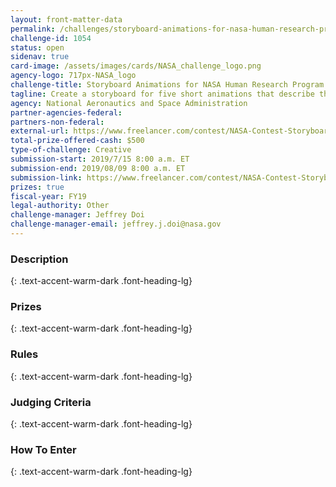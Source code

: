 ```yaml
---
layout: front-matter-data
permalink: /challenges/storyboard-animations-for-nasa-human-research-program/
challenge-id: 1054
status: open
sidenav: true
card-image: /assets/images/cards/NASA_challenge_logo.png
agency-logo: 717px-NASA_logo
challenge-title: Storyboard Animations for NASA Human Research Program
tagline: Create a storyboard for five short animations that describe the space effects on the human body and mind.
agency: National Aeronautics and Space Administration
partner-agencies-federal: 
partners-non-federal: 
external-url: https://www.freelancer.com/contest/NASA-Contest-Storyboard-for-Six-Animations-for-NASA-Human-Research-Program-HRP-EDT-1535340
total-prize-offered-cash: $500
type-of-challenge: Creative
submission-start: 2019/7/15 8:00 a.m. ET
submission-end: 2019/08/09 8:00 a.m. ET
submission-link: https://www.freelancer.com/contest/NASA-Contest-Storyboard-for-Six-Animations-for-NASA-Human-Research-Program-HRP-EDT-1535340
prizes: true
fiscal-year: FY19
legal-authority: Other
challenge-manager: Jeffrey Doi
challenge-manager-email: jeffrey.j.doi@nasa.gov
---
```




<!-- Description start -->
### Description
{: .text-accent-warm-dark .font-heading-lg}


<!-- Prizes start -->
### Prizes
{: .text-accent-warm-dark .font-heading-lg}


<!-- Rules start -->
### Rules 
{: .text-accent-warm-dark .font-heading-lg}


<!-- Judging start -->
### Judging Criteria
{: .text-accent-warm-dark .font-heading-lg}


<!--  How To Enter start -->
### How To Enter
{: .text-accent-warm-dark .font-heading-lg}
